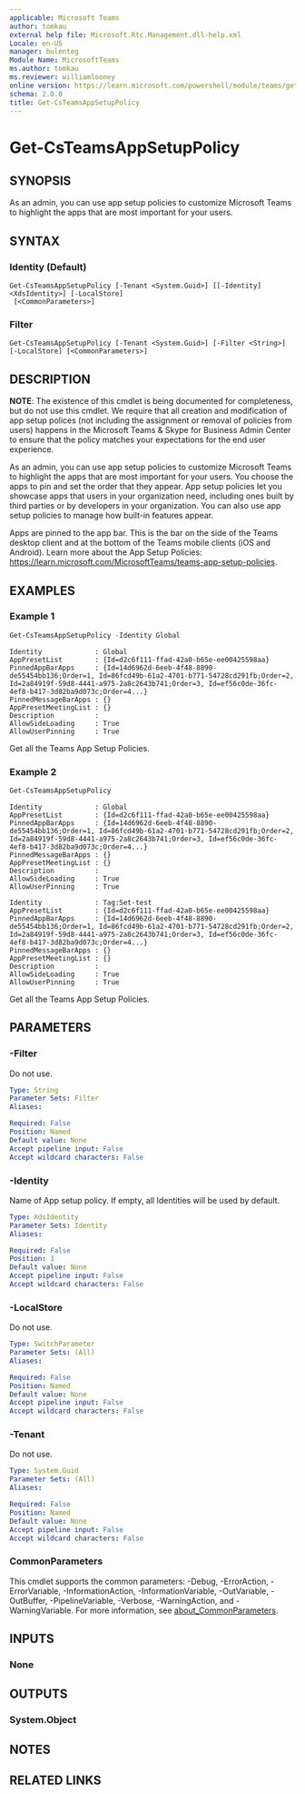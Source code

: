 ```yaml
---
applicable: Microsoft Teams
author: tomkau
external help file: Microsoft.Rtc.Management.dll-help.xml
Locale: en-US
manager: bulenteg
Module Name: MicrosoftTeams
ms.author: tomkau
ms.reviewer: williamlooney
online version: https://learn.microsoft.com/powershell/module/teams/get-csteamsappsetuppolicy
schema: 2.0.0
title: Get-CsTeamsAppSetupPolicy
---
```


# Get-CsTeamsAppSetupPolicy

## SYNOPSIS
As an admin, you can use app setup policies to customize Microsoft Teams to highlight the apps that are most important for your users.

## SYNTAX

### Identity (Default)
```
Get-CsTeamsAppSetupPolicy [-Tenant <System.Guid>] [[-Identity] <XdsIdentity>] [-LocalStore]
 [<CommonParameters>]
```

### Filter
```
Get-CsTeamsAppSetupPolicy [-Tenant <System.Guid>] [-Filter <String>] [-LocalStore] [<CommonParameters>]
```

## DESCRIPTION
**NOTE**: The existence of this cmdlet is being documented for completeness, but do not use this cmdlet. We require that all creation and modification of app setup polices (not including the assignment or removal of policies from users) happens in the Microsoft Teams & Skype for Business Admin Center to ensure that the policy matches your expectations for the end user experience.

As an admin, you can use app setup policies to customize Microsoft Teams to highlight the apps that are most important for your users. You choose the apps to pin and set the order that they appear. App setup policies let you showcase apps that users in your organization need, including ones built by third parties or by developers in your organization. You can also use app setup policies to manage how built-in features appear.

Apps are pinned to the app bar. This is the bar on the side of the Teams desktop client and at the bottom of the Teams mobile clients (iOS and Android).  Learn more about the App Setup Policies: <https://learn.microsoft.com/MicrosoftTeams/teams-app-setup-policies>.

## EXAMPLES

### Example 1

```powershell
Get-CsTeamsAppSetupPolicy -Identity Global
```

```Output
Identity             : Global
AppPresetList        : {Id=d2c6f111-ffad-42a0-b65e-ee00425598aa}
PinnedAppBarApps     : {Id=14d6962d-6eeb-4f48-8890-de55454bb136;Order=1, Id=86fcd49b-61a2-4701-b771-54728cd291fb;Order=2, Id=2a84919f-59d8-4441-a975-2a8c2643b741;Order=3, Id=ef56c0de-36fc-4ef8-b417-3d82ba9d073c;Order=4...}
PinnedMessageBarApps : {}
AppPresetMeetingList : {}
Description          :
AllowSideLoading     : True
AllowUserPinning     : True
```
Get all the Teams App Setup Policies.

### Example 2

```powershell
Get-CsTeamsAppSetupPolicy
```

```Output
Identity             : Global
AppPresetList        : {Id=d2c6f111-ffad-42a0-b65e-ee00425598aa}
PinnedAppBarApps     : {Id=14d6962d-6eeb-4f48-8890-de55454bb136;Order=1, Id=86fcd49b-61a2-4701-b771-54728cd291fb;Order=2, Id=2a84919f-59d8-4441-a975-2a8c2643b741;Order=3, Id=ef56c0de-36fc-4ef8-b417-3d82ba9d073c;Order=4...}
PinnedMessageBarApps : {}
AppPresetMeetingList : {}
Description          :
AllowSideLoading     : True
AllowUserPinning     : True

Identity             : Tag:Set-test
AppPresetList        : {Id=d2c6f111-ffad-42a0-b65e-ee00425598aa}
PinnedAppBarApps     : {Id=14d6962d-6eeb-4f48-8890-de55454bb136;Order=1, Id=86fcd49b-61a2-4701-b771-54728cd291fb;Order=2, Id=2a84919f-59d8-4441-a975-2a8c2643b741;Order=3, Id=ef56c0de-36fc-4ef8-b417-3d82ba9d073c;Order=4...}
PinnedMessageBarApps : {}
AppPresetMeetingList : {}
Description          :
AllowSideLoading     : True
AllowUserPinning     : True
```
Get all the Teams App Setup Policies.

## PARAMETERS

### -Filter
Do not use.

```yaml
Type: String
Parameter Sets: Filter
Aliases:

Required: False
Position: Named
Default value: None
Accept pipeline input: False
Accept wildcard characters: False
```

### -Identity
Name of App setup policy. If empty, all Identities will be used by default.

```yaml
Type: XdsIdentity
Parameter Sets: Identity
Aliases:

Required: False
Position: 1
Default value: None
Accept pipeline input: False
Accept wildcard characters: False
```

### -LocalStore
Do not use.

```yaml
Type: SwitchParameter
Parameter Sets: (All)
Aliases:

Required: False
Position: Named
Default value: None
Accept pipeline input: False
Accept wildcard characters: False
```

### -Tenant
Do not use.

```yaml
Type: System.Guid
Parameter Sets: (All)
Aliases:

Required: False
Position: Named
Default value: None
Accept pipeline input: False
Accept wildcard characters: False
```

### CommonParameters
This cmdlet supports the common parameters: -Debug, -ErrorAction, -ErrorVariable, -InformationAction, -InformationVariable, -OutVariable, -OutBuffer, -PipelineVariable, -Verbose, -WarningAction, and -WarningVariable. For more information, see [about_CommonParameters](https://go.microsoft.com/fwlink/?LinkID=113216).

## INPUTS

### None

## OUTPUTS

### System.Object

## NOTES

## RELATED LINKS
